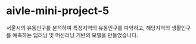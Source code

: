 # aivle-mini-project-5
서울시의 유동인구를 분석하여 특정지역의 유동인구를 파악하고, 해당지역의 생활인구를 예측하는 딥러닝 및 머신러닝 기반의 모델을 만들었습니다.
